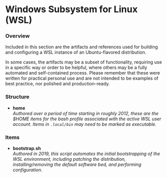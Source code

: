 # Windows Subsystem for Linux (WSL) #

### Overview ###

Included in this section are the artifacts and references used for building and configuring a WSL instance of an Ubuntu-flavored distribution.

In some cases, the artifacts may be a subset of functionality, requiring use in a specific way or order to be helpful, where others may be a fully automated and self-contained process.  Please remember that these were written for practical personal use and are not intended to be examples of best practice, nor polished and production-ready.

### Structure ###

* **home**  
  _Authored over a period of time starting in roughly 2012, these are the $HOME items for the bash profile associated with the active WSL user account.  Items in `.local/bin` may need to be marked as executable._
  
### Items ###

* **bootstrap.sh**  
  _Authored in 2019, this script automates the initial bootstrapping of the WSL environment, including patching the distribution, installing/removing the default software bed, and performing configuration._ 
